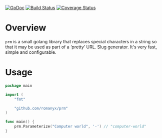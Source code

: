 [![GoDoc](https://godoc.org/github.com/romanyx/prm?status.svg)](https://godoc.org/github.com/romanyx/prm)
[![Build Status](https://travis-ci.org/romanyx/prm.png)](https://travis-ci.org/romanyx/prm)
[![Coverage Status](https://coveralls.io/repos/github/romanyx/prm/badge.svg?branch=master)](https://coveralls.io/github/romanyx/prm?branch=master)

# Overview

`prm` is a small golang library that replaces special characters in a string so that it may be used as part of a ‘pretty’ URL. Slug generator. It's very fast, simple and configurable.

# Usage

```go
package main

import (
	"fmt"

	"github.com/romanyx/prm"
)

func main() {
	prm.Parameterize("Computer world", '-') // "computer-world"
}
```